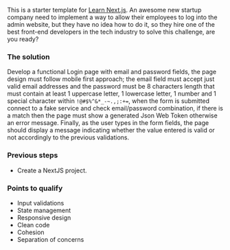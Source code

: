 This is a starter template for [Learn Next.js](https://nextjs.org/learn).
An awesome new startup company need to implement a way to allow their employees to log into the admin website, but they have no idea how to do it, so they hire one of the best front-end developers in the tech industry to solve this challenge, are you ready?
### The solution

Develop a functional Login page with email and password fields, the page design must follow mobile first approach; the email field must accept just valid email addresses and the password must be 8 characters length that must contain at least 1 uppercase letter, 1 lowercase letter, 1 number and 1 special character within `!@#$%^&*_-~.,;:+=`, when the form is submitted connect to a fake service and check email/password
combination, if there is a match then the page must show a generated Json Web Token otherwise an error message. Finally, as the user types in the form fields, the page should display a message indicating whether the value entered is valid or not accordingly to the previous validations.
### Previous steps

- Create a NextJS project.
### Points to qualify

- Input validations
- State management
- Responsive design
- Clean code
- Cohesion
- Separation of concerns